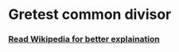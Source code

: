 # Gretest common divisor  
### [Read Wikipedia for better explaination](https://en.wikipedia.org/wiki/Greatest_common_divisor)
